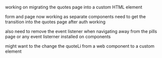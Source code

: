 working on migrating the quotes page into a custom HTML element

form and page now working as separate components
need to get the transition into the quotes page after auth working

also need to remove the event listener when navigating away from the pills page or any event listerner installed on components

might want to the change the quoteLi from a web component to a custom element
